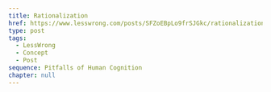 ```yaml
---
title: Rationalization
href: https://www.lesswrong.com/posts/SFZoEBpLo9frSJGkc/rationalization
type: post
tags:
  - LessWrong
  - Concept
  - Post
sequence: Pitfalls of Human Cognition
chapter: null
---
```


